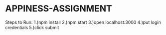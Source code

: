 # APPINESS-ASSIGNMENT

Steps to Run:
1.)npm install
2.)npm start
3.)open localhost:3000
4.)put login credentials
5.)click submit
